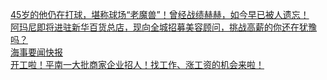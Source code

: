   
[45岁的他仍在打球，堪称球场“老魔兽”！曾经战绩赫赫，如今早已被人遗忘！](http://www.dianyue.me/archives/848/6zi6brwww8o2jwkr/)  
[阿玛尼即将进驻新华百货总店，现向全城招募美容顾问，挑战高薪的你还在犹豫吗？](http://www.dianyue.me/archives/291/n8c96b7iu48lxgy5/)  
[海事要闻快报](http://www.dianyue.me/archives/853/jt2whi9wuey3q9ar/)  
[开工啦！平南一大批商家企业招人！找工作、涨工资的机会来啦！](http://www.dianyue.me/archives/317/3dcu9sb813wsx7ft/)